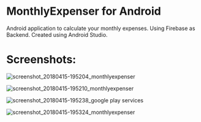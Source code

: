 # MonthlyExpenser for Android

Android application to calculate your monthly expenses. Using Firebase as Backend. Created using Android Studio.

# Screenshots:

![screenshot_20180415-195204_monthlyexpenser](https://user-images.githubusercontent.com/31995471/38784935-16380a4a-40e7-11e8-8c43-e3fae8e6ff5d.jpg)

![screenshot_20180415-195210_monthlyexpenser](https://user-images.githubusercontent.com/31995471/38784936-17768422-40e7-11e8-8fc3-db2a43f9fc94.jpg)

![screenshot_20180415-195238_google play services](https://user-images.githubusercontent.com/31995471/38784937-18ab5cf0-40e7-11e8-897a-9ba8e69568e0.jpg)

![screenshot_20180415-195324_monthlyexpenser](https://user-images.githubusercontent.com/31995471/38784938-1a047870-40e7-11e8-87d0-6b3a1fbb2397.jpg)

